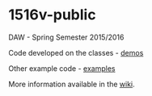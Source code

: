 # 1516v-public

DAW - Spring Semester 2015/2016

Code developed on the classes - [demos](https://github.com/isel-leic-daw/1516v-public/tree/master/demos)

Other example code - [examples](https://github.com/isel-leic-daw/1516v-public/tree/master/Examples)

More information available in the [wiki](https://github.com/isel-leic-daw/1516v-public/wiki).
